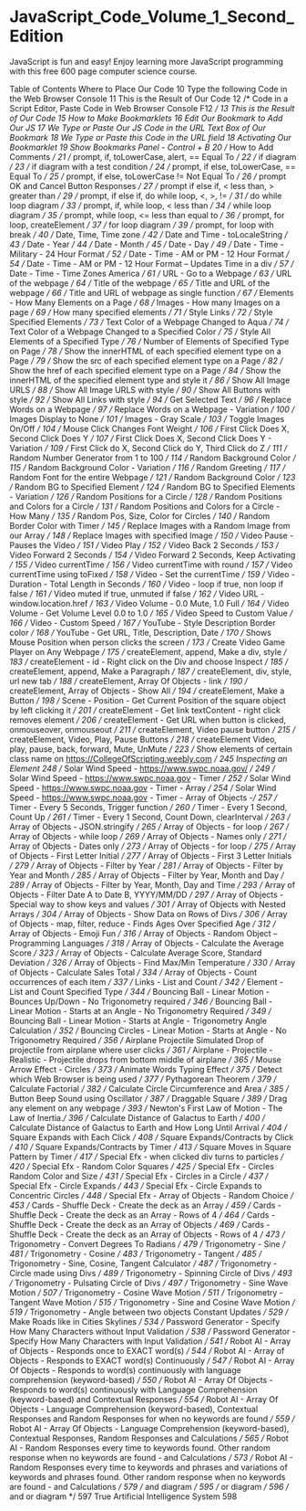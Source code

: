 # JavaScript_Code_Volume_1_Second_Edition
JavaScript is fun and easy! Enjoy learning more JavaScript programming with this free 600 page computer science course.

Table of Contents
Where to Place Our Code	10
Type the following Code in the Web Browser Console	11
This is the Result of Our Code	12
/* Code in a Script Editor, Paste Code in Web Browser Console F12 */	13
This is the Result of Our Code	15
How to Make Bookmarklets	16
Edit Our Bookmark to Add Our JS	17
We Type or Paste Our JS Code in the URL Text Box of Our Bookmark	18
We Type or Paste this Code in the URL field	18
Activating Our Bookmarklet	19
Show Bookmarks Panel - Control + B	20
/* How to Add Comments */	21
/* prompt, if, toLowerCase, alert, == Equal To */	22
/* if diagram */	23
/* if diagram with a test condition */	24
/* prompt, if else, toLowerCase, == Equal To */	25
/* prompt, if else, toLowerCase != Not Equal To */	26
/* prompt OK and Cancel Button Responses */	27
/* prompt if else if, < less than, > greater than */	29
/* prompt, if else if, do while loop, <, >, != */	31
/* do while loop diagram */	33
/* prompt, if, while loop, < less than */	34
/* while loop diagram */	35
/* prompt, while loop, <= less than equal to */	36
/* prompt, for loop, createElement */	37
/* for loop diagram */	39
/* prompt, for loop with break */	40
/* Date, Time, Time zone */	42
/* Date and Time - toLocaleString */	43
/* Date - Year */	44
/* Date - Month */	45
/* Date - Day */	49
/* Date - Time - Military - 24 Hour Format */	52
/* Date - Time - AM or PM - 12 Hour Format */	54
/* Date - Time - AM or PM - 12 Hour Format – Updates Time in a div */	57
/* Date - Time - Time Zones America */	61
/* URL - Go to a Webpage */	63
/* URL of the webpage */	64
/* Title of the webpage */	65
/* Title and URL of the webpage */	66
/* Title and URL of webpage as single function */	67
/* Elements - How Many Elements on a Page */	68
/* Images - How many Images on a page */	69
/* How many specified elements */	71
/* Style Links */	72
/* Style Specified Elements */	73
/* Text Color of a Webpage Changed to Aqua */	74
/* Text Color of a Webpage Changed to a Specified Color */	75
/* Style All Elements of a Specified Type */	76
/* Number of Elements of Specified Type on Page */	78
/* Show the innerHTML of each specified element type on a Page */	79
/* Show the src of each specified element type on a Page */	82
/* Show the href of each specified element type on a Page */	84
/* Show the innerHTML of the specified element type and style it */	86
/* Show All Image URLS */	88
/* Show All Image URLS with style */	90
/* Show All Buttons with style */	92
/* Show All Links with style */	94
/* Get Selected Text */	96
/* Replace Words on a Webpage */	97
/* Replace Words on a Webpage - Variation */	100
/* Images Display to None */	101
/* Images - Gray Scale */	103
/* Toggle Images On/Off */	104
/* Mouse Click Changes Font Weight */	106
/* First Click Does X, Second Click Does Y */	107
/* First Click Does X, Second Click Does Y - Variation */	109
/* First Click do X, Second Click do Y, Third Click do Z */	111
/* Random Number Generator from 1 to 100 */	114
/* Random Background Color */	115
/* Random Background Color - Variation */	116
/* Random Greeting */	117
/* Random Font for the entire Webpage */	121
/* Random Background Color */	123
/* Random BG to Specified Element */	124
/* Random BG to Specified Elements - Variation */	126
/* Random Positions for a Circle */	128
/* Random Positions and Colors for a Circle */	131
/* Random Positions and Colors for a Circle - How Many */	135
/* Random Pos, Size, Color for Circles */	140
/* Random Border Color with Timer */	145
/* Replace Images with a Random Image from our Array */	148
/* Replace Images with specified Image */	150
/* Video Pause - Pauses the Video */	151
/* Video Play */	152
/* Video Back 2 Seconds */	153
/* Video Forward 2 Seconds */	154
/* Video Forward 2 Seconds, Keep Activating */	155
/* Video currentTime */	156
/* Video currentTime with round */	157
/* Video currentTime using toFixed */	158
/* Video - Set the currentTime */	159
/* Video - Duration - Total Length in Seconds */	160
/* Video - loop if true, non loop if false */	161
/* Video muted if true, unmuted if false */	162
/* Video URL - window.location.href */	163
/* Video Volume - 0.0 Mute, 1.0 Full */	164
/* Video Volume - Get Volume Level 0.0 to 1.0 */	165
/* Video Speed to Custom Value */	166
/* Video - Custom Speed */	167
/* YouTube - Style Description Border color */	168
/* YouTube - Get URL, Title, Description, Date */	170
/* Shows Mouse Position when person clicks the screen */	173
/* Create Video Game Player on Any Webpage */	175
/* createElement, append, Make a div, style */	183
/* createElement - id - Right click on the Div and choose Inspect */	185
/* createElement, append, Make a Paragraph */	187
/* createElement, div, style, url new tab */	188
/* createElement, Array Of Objects - link */	190
/* createElement, Array of Objects - Show All */	194
/* createElement, Make a Button */	198
/* Scene - Position - Get Current Position of the square object by left clicking it */	201
/* createElement - Get link textContent - right click removes element */	206
/* createElement - Get URL when button is clicked, onmouseover, onmouseout */	211
/* createElement, Video pause button */	215
/* createElement, Video, Play, Pause Buttons */	218
/* createElement Video, play, pause, back, forward, Mute, UnMute */	223
/* Show elements of certain class name on https://CollegeOfScripting.weebly.com */	245
Inspecting an Element	248
/* Solar Wind Speed - https://www.swpc.noaa.gov/ */	249
/* Solar Wind Speed - https://www.swpc.noaa.gov - Timer */	252
/* Solar Wind Speed - https://www.swpc.noaa.gov - Timer - Array */	254
/* Solar Wind Speed - https://www.swpc.noaa.gov - Timer - Array of Objects -*/	257
/* Timer - Every 5 Seconds, Trigger function */	260
/* Timer - Every 1 Second, Count Up */	261
/* Timer - Every 1 Second, Count Down, clearInterval */	263
/* Array of Objects - JSON.stringify */	265
/* Array of Objects - for loop */	267
/* Array of Objects - while loop */	269
/* Array of Objects - Names only */	271
/* Array of Objects - Dates only */	273
/* Array of Objects - for loop */	275
/* Array of Objects - First Letter Initial */	277
/* Array of Objects - First 3 Letter Initials */	279
/* Array of Objects - Filter by Year */	281
/* Array of Objects - Filter by Year and Month */	285
/* Array of Objects - Filter by Year, Month and Day */	289
/* Array of Objects - Filter by Year, Month, Day and Time */	293
/* Array of Objects - Filter Date A to Date B, YYYY/MM/DD */	297
/* Array of Objects - Special way to show keys and values */	301
/* Array of Objects with Nested Arrays */	304
/* Array of Objects - Show Data on Rows of Divs */	306
/* Array of Objects - map, filter, reduce - Finds Ages Over Specified Age */	312
/* Array of Objects - Emoji Fun */	316
/* Array of Objects - Random Object – Programming Languages */	318
/* Array of Objects - Calculate the Average Score */	323
/* Array of Objects - Calculate Average Score, Standard Deviation */	326
/* Array of Objects - Find Max/Min Temperature */	330
/* Array of Objects - Calculate Sales Total */	334
/* Array of Objects - Count occurrences of each item */	337
/* Links - List and Count */	342
/* Element - List and Count Specified Type */	344
/* Bouncing Ball - Linear Motion - Bounces Up/Down - No Trigonometry required */	346
/* Bouncing Ball - Linear Motion - Starts at an Angle - No Trigonometry Required */	349
/* Bouncing Ball - Linear Motion - Starts at Angle - Trigonometry Angle Calculation */	352
/* Bouncing Circles - Linear Motion - Starts at Angle - No Trigonometry Required */	356
/* Airplane Projectile Simulated Drop of projectile from airplane where user clicks */	361
/* Airplane - Projectile - Realistic - Projectile drops from bottom middle of airplane */	365
/* Mouse Arrow Effect - Circles */	373
/* Animate Words Typing Effect */	375
/* Detect which Web Browser is being used */	377
/* Pythagorean Theorem */	379
/* Calculate Factorial */	382
/* Calculate Circle Circumference and Area */	385
/* Button Beep Sound using Oscillator */	387
/* Draggable Square */	389
/* Drag any element on any webpage */	393
/* Newton's First Law of Motion - The Law of Inertia.*/	396
/* Calculate Distance of Galactus to Earth */	400
/* Calculate Distance of Galactus to Earth and How Long Until Arrival */	404
/* Square Expands with Each Click */	408
/* Square Expands/Contracts by Click */	410
/* Square Expands/Contracts by Timer */	413
/* Square Moves in Square Pattern by Timer */	417
/* Special Efx - when clicked div turns to particles */	420
/* Special Efx - Random Color Squares */	425
/* Special Efx - Circles Random Color and Size */	431
/* Special Efx - Circles in a Circle */	437
/* Special Efx - Circle Expands */	443
/* Special Efx - Circle Expands to Concentric Circles */	448
/* Special Efx - Array of Objects - Random Choice */	453
/* Cards - Shuffle Deck - Create the deck as an Array */	459
/* Cards - Shuffle Deck - Create the deck as an Array - Rows of 4 */	464
/* Cards - Shuffle Deck - Create the deck as an Array of Objects */	469
/* Cards - Shuffle Deck - Create the deck as an Array of Objects - Rows of 4 */	473
/* Trigonometry - Convert Degrees To Radians */	479
/* Trigonometry - Sine */	481
/* Trigonometry - Cosine */	483
/* Trigonometry - Tangent */	485
/* Trigonometry - Sine, Cosine, Tangent Calculator */	487
/* Trigonometry - Circle made using Divs */	489
/* Trigonometry - Spinning Circle of Divs */	493
/* Trigonometry - Pulsating Circle of Divs */	497
/* Trigonometry - Sine Wave Motion */	507
/* Trigonometry - Cosine Wave Motion */	511
/* Trigonometry - Tangent Wave Motion */	515
/* Trigonometry - Sine and Cosine Wave Motion */	519
/* Trigonometry - Angle between two objects Constant Updates */	529
/* Make Roads like in Cities Skylines */	534
/* Password Generator - Specify How Many Characters without Input Validation */	538
/* Password Generator - Specify How Many Characters with Input Validation */	541
/* Robot AI - Array of Objects - Responds once to EXACT word(s) */	544
/* Robot AI - Array of Objects - Responds to EXACT word(s) Continuously */	547
/* Robot AI - Array Of Objects - Responds to word(s) continuously with language comprehension (keyword-based) */	550
/* Robot AI - Array Of Objects - Responds to word(s) continuously with Language Comprehension (keyword-based) and Contextual Responses */	554
/* Robot AI - Array Of Objects - Language Comprehension (keyword-based), Contextual Responses and Random Responses for when no keywords are found */	559
/* Robot AI - Array Of Objects - Language Comprehension (keyword-based), Contextual Responses, Random Responses and Calculations */	565
/* Robot AI - Random Responses every time to keywords found. Other random response when no keywords are found - and Calculations */	573
/* Robot AI - Random Responses every time to keywords and phrases and variations of keywords and phrases found. Other random response when no keywords are found - and Calculations */	579
/* and diagram */	595
/* or diagram */	596
/* and or diagram */	597
True Artificial Intelligence System	598
